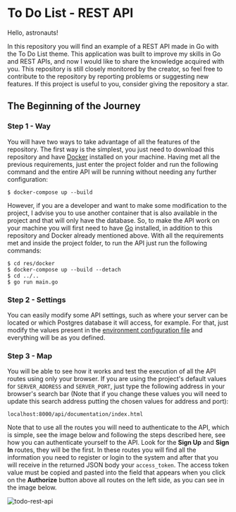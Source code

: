 # To Do List - REST API

Hello, astronauts!

In this repository you will find an example of a REST API made in Go with the To Do List theme. This application was
built to improve my skills in Go and REST APIs, and now I would like to share the knowledge acquired with you.
This repository is still closely monitored by the creator, so feel free to contribute to the repository by reporting
problems or suggesting new features. If this project is useful to you, consider giving the repository a star.

## The Beginning of the Journey

### Step 1 - Way

You will have two ways to take advantage of all the features of the repository. The first way is the simplest, you just
need to download this repository and have [Docker](https://www.docker.com/get-started/) installed on your machine.
Having met all the previous requirements, just enter the project folder and run the following command and the entire API
will be running without needing any further configuration:

```shell
$ docker-compose up --build
```

However, if you are a developer and want to make some modification to the project, I advise you to use another container
that is also available in the project and that will only have the database. So, to make the API work on your machine you
will first need to have [Go](https://go.dev/dl/) installed, in addition to this repository and Docker already mentioned
above. With all the requirements met and inside the project folder, to run the API just run the following commands:

```shell
$ cd res/docker
$ docker-compose up --build --detach
$ cd ../..
$ go run main.go
```

### Step 2 - Settings

You can easily modify some API settings, such as where your server can be located or which Postgres database it will
access, for example. For that, just modify the values present in the [environment configuration file](.env) and
everything will be as you defined.

### Step 3 - Map

You will be able to see how it works and test the execution of all the API routes using only your browser. If you are
using the project's default values for `SERVER_ADDRESS` and `SERVER_PORT`, just type the following address in your
browser's search bar (Note that if you change these values you will need to update this search address putting the
chosen values for address and port):

```
localhost:8000/api/documentation/index.html
```

Note that to use all the routes you will need to authenticate to the API, which is simple, see the image below and
following the steps described here, see how you can authenticate yourself to the API. Look for the **Sign Up** and
**Sign In** routes, they will be the first. In these routes you will find all the information you need to register or
login to the system and after that you will receive in the returned JSON body your `access_token`. The access token
value must be copied and pasted into the field that appears when you click on the **Authorize** button above all routes
on the left side, as you can see in the image below.

![todo-rest-api](https://user-images.githubusercontent.com/89457923/169172172-1c112bf0-14d0-43c2-89d9-ba52c8391ac2.png)
